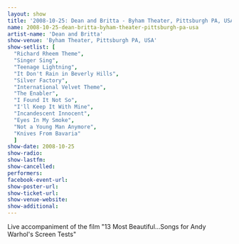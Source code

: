 ```yaml
---
layout: show
title: '2008-10-25: Dean and Britta - Byham Theater, Pittsburgh PA, USA'
name: 2008-10-25-dean-britta-byham-theater-pittsburgh-pa-usa
artist-name: 'Dean and Britta'
show-venue: 'Byham Theater, Pittsburgh PA, USA'
show-setlist: [
  "Richard Rheem Theme",
  "Singer Sing",
  "Teenage Lightning",
  "It Don't Rain in Beverly Hills",
  "Silver Factory",
  "International Velvet Theme",
  "The Enabler",
  "I Found It Not So",
  "I'll Keep It With Mine",
  "Incandescent Innocent",
  "Eyes In My Smoke",
  "Not a Young Man Anymore",
  "Knives From Bavaria"
  ]
show-date: 2008-10-25
show-radio: 
show-lastfm: 
show-cancelled: 
performers: 
facebook-event-url: 
show-poster-url: 
show-ticket-url: 
show-venue-website: 
show-additional: 
---
```


Live accompaniment of the film &quot;13 Most Beautiful...Songs for Andy Warhol\'s Screen Tests&quot;